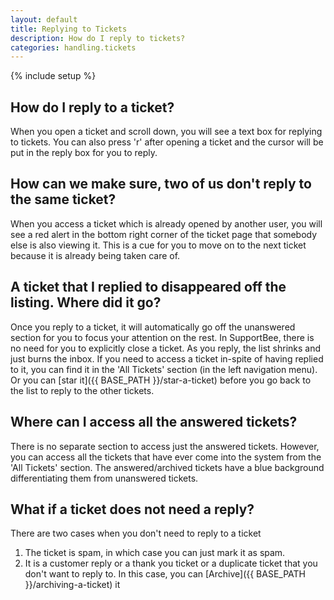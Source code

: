 ```yaml
---
layout: default
title: Replying to Tickets
description: How do I reply to tickets?
categories: handling.tickets
---
```


{% include setup %}

How do I reply to a ticket?
---------------------------

When you open a ticket and scroll down, you will see a text box for replying to tickets. You can also press 'r' after opening a ticket and the cursor will be put in the reply box for you to reply.

How can we make sure, two of us don't reply to the same ticket?
---------------------------------------------------------------

When you access a ticket which is already opened by another user, you will see a red alert in the bottom right corner of the ticket page that somebody else is also viewing it. This is a cue for you to move on to the next ticket because it is already being taken care of.


A ticket that I replied to disappeared off the listing. Where did it go?
-----------------------------------------------------------------------

Once you reply to a ticket, it will automatically go off the unanswered section for you to focus your attention on the rest. In SupportBee, there is no need for you to explicitly close a ticket. As you reply, the list shrinks and just burns the inbox. If you need to access a ticket in-spite of having replied to it, you can find it in the 'All Tickets' section (in the left navigation menu). Or you can [star it]({{ BASE_PATH }}/star-a-ticket) before you go back to the list to reply to the other tickets.

Where can I access all the answered tickets?
--------------------------------------------

There is no separate section to access just the answered tickets. However, you can access all the tickets that have ever come into the system from the 'All Tickets' section. The answered/archived tickets have a blue background differentiating them from unanswered tickets.

What if a ticket does not need a reply?
---------------------------------------

There are two cases when you don't need to reply to a ticket

1. The ticket is spam, in which case you can just mark it as spam.
2. It is a customer reply or a thank you ticket or a duplicate ticket that you don't want to reply to. In this case, you can [Archive]({{ BASE_PATH }}/archiving-a-ticket) it
